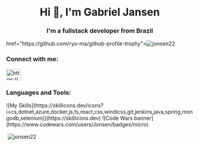 <h1 align="center">Hi 👋, I'm Gabriel Jansen</h1>
<h3 align="center">I'm a fullstack developer from Brazil</h3>

<p align="left"> href="https://github.com/ryo-ma/github-profile-trophy"><img src="https://github-profile-trophy.vercel.app/?username=jonsen22" alt="jonsen22" /> </p>

<h3 align="left">Connect with me:</h3>
<p align="left">
<a href="https://linkedin.com/in/https://www.linkedin.com/in/gabriel-jansen2/" target="blank"><img align="center" src="https://raw.githubusercontent.com/rahuldkjain/github-profile-readme-generator/master/src/images/icons/Social/linked-in-alt.svg" alt="https://www.linkedin.com/in/gabriel-jansen2/" height="30" width="40" /></a>
</p>

<h3 align="left">Languages and Tools:</h3>
![My Skills](https://skillicons.dev/icons?i=cs,dotnet,azure,docker,js,ts,react,css,windicss,git,jenkins,java,spring,mongodb,selenium)](https://skillicons.dev)
![Code Wars banner](https://www.codewars.com/users/Jonsen/badges/micro) 

<p>&nbsp;<img align="center" src="https://github-readme-stats.vercel.app/api?username=jonsen22&show_icons=true&locale=en" alt="jonsen22" /></p>


<!--
**Jonsen22/Jonsen22** is a ✨ _special_ ✨ repository because its `README.md` (this file) appears on your GitHub profile.

Here are some ideas to get you started:

- 🔭 I’m currently working on ...
- 🌱 I’m currently learning ...
- 👯 I’m looking to collaborate on ...
- 🤔 I’m looking for help with ...
- 💬 Ask me about ...
- 📫 How to reach me: ...
- 😄 Pronouns: ...
- ⚡ Fun fact: ...
-->
